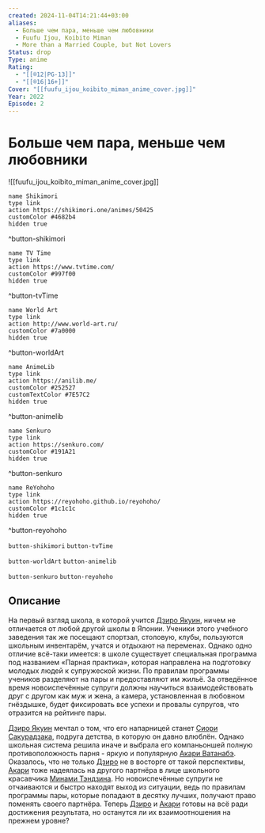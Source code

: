 ```yaml
---
created: 2024-11-04T14:21:44+03:00
aliases:
  - Больше чем пара, меньше чем любовники
  - Fuufu Ijou, Koibito Miman
  - More than a Married Couple, but Not Lovers
Status: drop
Type: anime
Rating:
  - "[[®️12|PG-13]]"
  - "[[®️16|16+]]"
Cover: "[[fuufu_ijou_koibito_miman_anime_cover.jpg]]"
Year: 2022
Episode: 2
---
```


# Больше чем пара, меньше чем любовники

![[fuufu_ijou_koibito_miman_anime_cover.jpg]]

```button
name Shikimori
type link
action https://shikimori.one/animes/50425
customColor #4682b4
hidden true
```
^button-shikimori

```button
name TV Time
type link
action https://www.tvtime.com/
customColor #997f00
hidden true
```
^button-tvTime

```button
name World Art
type link
action http://www.world-art.ru/
customColor #7a0000
hidden true
```
^button-worldArt

```button
name AnimeLib
type link
action https://anilib.me/
customColor #252527
customTextColor #7E57C2
hidden true
```
^button-animelib

```button
name Senkuro
type link
action https://senkuro.com/
customColor #191A21
hidden true
```
^button-senkuro

```button
name ReYohoho
type link
action https://reyohoho.github.io/reyohoho/
customColor #1c1c1c
hidden true
```
^button-reyohoho

`button-shikimori` `button-tvTime`

`button-worldArt` `button-animelib`

`button-senkuro` `button-reyohoho`

## Описание

На первый взгляд школа, в которой учится [Дзиро Якуин](https://shikimori.one/characters/191320-jirou-yakuin), ничем не отличается от любой другой школы в Японии. Ученики этого учебного заведения так же посещают спортзал, столовую, клубы, пользуются школьным инвентарём, учатся и отдыхают на переменах. Однако одно отличие всё-таки имеется: в школе существует специальная программа под названием «Парная практика», которая направлена на подготовку молодых людей к супружеской жизни. По правилам программы учеников разделяют на пары и предоставляют им жильё. За отведённое время новоиспечённые супруги должны научиться взаимодействовать друг с другом как муж и жена, а камера, установленная в любовном гнёздышке, будет фиксировать все успехи и провалы супругов, что отразится на рейтинге пары.

[Дзиро Якуин](https://shikimori.one/characters/191320-jirou-yakuin) мечтал о том, что его напарницей станет [Сиори Сакурадзака](https://shikimori.one/characters/191319-shiori-sakurazaka), подруга детства, в которую он давно влюблён. Однако школьная система решила иначе и выбрала его компаньоншей полную противоположность парня - яркую и популярную [Акари Ватанабэ](https://shikimori.one/characters/180599-akari-watanabe). Оказалось, что не только [Дзиро](https://shikimori.one/characters/191320-jirou-yakuin) не в восторге от такой перспективы, [Акари](https://shikimori.one/characters/180599-akari-watanabe) тоже надеялась на другого партнёра в лице школьного красавчика [Минами Тэндзина](https://shikimori.one/characters/191321-minami-tenjin). Но новоиспечённые супруги не отчаиваются и быстро находят выход из ситуации, ведь по правилам программы пары, которые попадают в десятку лучших, получают право поменять своего партнёра. Теперь [Дзиро](https://shikimori.one/characters/191320-jirou-yakuin) и [Акари](https://shikimori.one/characters/180599-akari-watanabe) готовы на всё ради достижения результата, но останутся ли их взаимоотношения на прежнем уровне?
